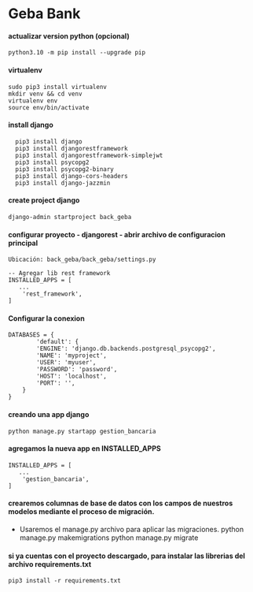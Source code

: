 # Geba Bank

#### actualizar version python (opcional)
    python3.10 -m pip install --upgrade pip 

#### virtualenv
    sudo pip3 install virtualenv
    mkdir venv && cd venv
    virtualenv env
    source env/bin/activate

#### install django
      pip3 install django    
      pip3 install djangorestframework
      pip3 install djangorestframework-simplejwt
      pip3 install psycopg2
      pip3 install psycopg2-binary
      pip3 install django-cors-headers
      pip3 install django-jazzmin

#### create project django
    django-admin startproject back_geba

#### configurar proyecto - djangorest - abrir archivo de configuracion principal
    Ubicación: back_geba/back_geba/settings.py

    -- Agregar lib rest framework
    INSTALLED_APPS = [
       ...
        'rest_framework',
    ]

#### Configurar la conexion
    DATABASES = {
            'default': {
            'ENGINE': 'django.db.backends.postgresql_psycopg2',
            'NAME': 'myproject',
            'USER': 'myuser',
            'PASSWORD': 'password',
            'HOST': 'localhost',
            'PORT': '',
        }
    }

#### creando una app django
    python manage.py startapp gestion_bancaria

#### agregamos la nueva app en INSTALLED_APPS
    INSTALLED_APPS = [
       ...
        'gestion_bancaria',
    ]


#### crearemos columnas de base de datos con los campos de nuestros modelos mediante el proceso de migración. 
- Usaremos el manage.py archivo para aplicar las migraciones. 
    python manage.py makemigrations
    python manage.py migrate

#### si ya cuentas con el proyecto descargado, para instalar las librerias del archivo requirements.txt 
    pip3 install -r requirements.txt
